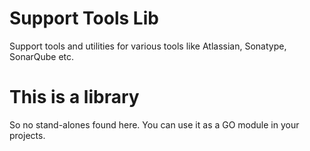 # Support Tools Lib

Support tools and utilities for various tools like Atlassian, Sonatype, SonarQube etc.

# This is a library

So no stand-alones found here. You can use it as a GO module in your projects.